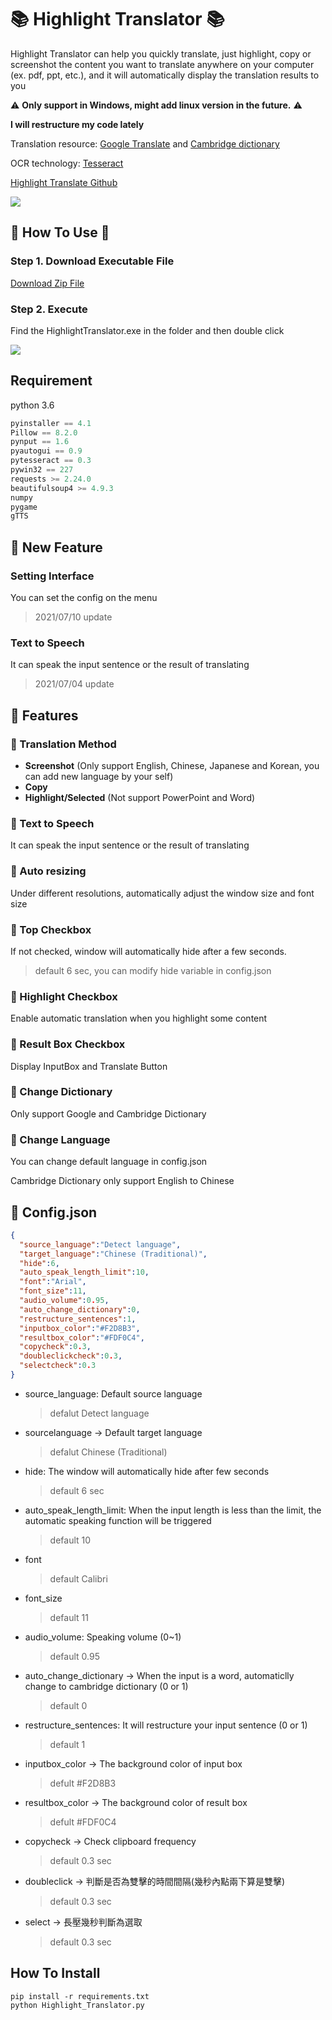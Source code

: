 # :books: Highlight Translator :books:
Highlight Translator can help you quickly translate, just highlight, copy or screenshot the content you want to translate anywhere on your computer (ex. pdf, ppt, etc.), and it will automatically display the translation results to you

:warning: **Only support in Windows, might add linux version in the future.** :warning:

**I will restructure my code lately**


Translation resource: [Google Translate](https://translate.google.com.tw) and [Cambridge dictionary](https://dictionary.cambridge.org)

OCR technology: [Tesseract](https://github.com/tesseract-ocr/tesseract)

[Highlight Translate Github](https://github.com/Coolshanlan/Copy-Translator)

![](https://github.com/Coolshanlan/Highlight-Translator/blob/master/image/demo.gif)
## :small_red_triangle_down: How To Use :small_red_triangle_down:
### Step 1. Download Executable File
[Download Zip File](https://bit.ly/37QQvgN)
### Step 2. Execute
Find the HighlightTranslator.exe in the folder and then double click

![](https://github.com/Coolshanlan/Highlight-Translator/blob/master/image/executablefile.png)
## Requirement
python 3.6
``` python
pyinstaller == 4.1
Pillow == 8.2.0
pynput == 1.6
pyautogui == 0.9
pytesseract == 0.3
pywin32 == 227
requests >= 2.24.0
beautifulsoup4 >= 4.9.3
numpy
pygame
gTTS
```
## :loudspeaker: New Feature
### Setting Interface
You can set the config on the menu
> 2021/07/10 update
### Text to Speech
It can speak the input sentence or the result of translating
> 2021/07/04 update

## :dart: Features
### :key: Translation Method
- **Screenshot** (Only support English, Chinese, Japanese and Korean, you can add new language by your self)
- **Copy**
- **Highlight/Selected** (Not support PowerPoint and Word)
### :key: Text to Speech
It can speak the input sentence or the result of translating
### :pushpin: Auto resizing
Under different resolutions, automatically adjust the window size and font size
### :pushpin: Top Checkbox
If not checked, window will automatically hide after a few seconds.
> default 6 sec, you can modify hide variable in config.json
### :pushpin: Highlight Checkbox
Enable automatic translation when you highlight some content
### :pushpin: Result Box Checkbox
Display InputBox and Translate Button
### :pushpin: Change Dictionary
Only support Google and Cambridge Dictionary
### :pushpin: Change Language
You can change default language in config.json

Cambridge Dictionary only support English to Chinese


## :bookmark_tabs: Config.json
``` json
{
  "source_language":"Detect language",
  "target_language":"Chinese (Traditional)",
  "hide":6,
  "auto_speak_length_limit":10,
  "font":"Arial",
  "font_size":11,
  "audio_volume":0.95,
  "auto_change_dictionary":0,
  "restructure_sentences":1,
  "inputbox_color":"#F2D8B3",
  "resultbox_color":"#FDF0C4",
  "copycheck":0.3,
  "doubleclickcheck":0.3,
  "selectcheck":0.3
}
```
- source_language: Default source language
  > defalut Detect language
- sourcelanguage -> Default target language
  > defalut Chinese (Traditional)
- hide: The window will automatically hide after few seconds
  > default 6 sec
- auto_speak_length_limit: When the input length is less than the limit, the automatic speaking function will be triggered
  > default 10
- font
  > default Calibri
- font_size
  > default 11
- audio_volume: Speaking volume (0~1)
  > default 0.95
- auto_change_dictionary -> When the input is a word, automaticlly change to cambridge dictionary (0 or 1)
  > default 0
- restructure_sentences: It will restructure your input sentence (0 or 1)
  > default 1
- inputbox_color -> The background color of input box
  > defult #F2D8B3
- resultbox_color -> The background color of result box
  > defult #FDF0C4
- copycheck -> Check clipboard frequency
  > default 0.3 sec
- doubleclick -> 判斷是否為雙擊的時間間隔(幾秒內點兩下算是雙擊)
  > default 0.3 sec
- select -> 長壓幾秒判斷為選取
  > default 0.3 sec


## How To Install
```
pip install -r requirements.txt
python Highlight_Translator.py
```
